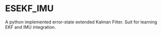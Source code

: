 # ESEKF_IMU
A python implemented error-state extended Kalman Filter. Suit for learning EKF and IMU integration.
